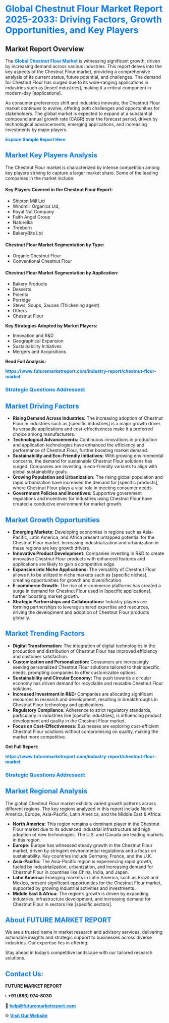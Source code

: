 <h1 style="color: #007BFF;">Global Chestnut Flour Market Report 2025-2033: Driving Factors, Growth Opportunities, and Key Players</h1>

<section id="overview">
<h2>Market Report Overview</h2>
<p>The <a href="https://www.futuremarketreport.com/industry-report/chestnut-flour-market" style="color: #007BFF; text-decoration: none;"><strong>Global Chestnut Flour Market</strong></a> is witnessing significant growth, driven by increasing demand across various industries. This report delves into the key aspects of the Chestnut Flour market, providing a comprehensive analysis of its current status, future potential, and challenges. The demand for Chestnut Flour has surged due to its wide-ranging applications in industries such as [insert industries], making it a critical component in modern-day [applications].</p>
<p>As consumer preferences shift and industries innovate, the Chestnut Flour market continues to evolve, offering both challenges and opportunities for stakeholders. The global market is expected to expand at a substantial compound annual growth rate (CAGR) over the forecast period, driven by technological advancements, emerging applications, and increasing investments by major players.</p>
</section>

<section id="overview">
<p><a href="https://www.futuremarketreport.com/request-sample/reportId=112041" style="color: #007BFF; text-decoration: none;"><strong>Explore Sample Report Here</strong></a></p>
</section>

<section id="key-players">
<h2 style="color: #007BFF;">Market Key Players Analysis</h2>
<p>The Chestnut Flour market is characterized by intense competition among key players striving to capture a larger market share. Some of the leading companies in the market include:</p>
<h4>Key Players Covered in the Chestnut Flour Report:</h4>
<ul><li>Shipton Mill Ltd</li><li>Windmill Organics Ltd,</li><li>Royal Nut Company</li><li>Faith Angel Group</li><li>Naturelka</li><li>Treeborn</li><li>BakeryBits Ltd</li></ul>
<h4>Chestnut Flour Market Segmentation by Type:</h4>
<ul><li>Organic Chestnut Flour</li><li>Conventional Chestnut Flour</li></ul>

<h4>Chestnut Flour Market Segmentation by Application:</h4>
<ul><li>Bakery Products</li><li>Desserts</li><li>Polenta</li><li>Porridge</li><li>Stews, Soups, Sauces (Thickening agent)</li><li>Others</li><li>Chestnut Flour</li></ul>
<p><strong>Key Strategies Adopted by Market Players:</strong></p>
<ul>
<li>Innovation and R&D</li>
<li>Geographical Expansion</li>
<li>Sustainability Initiatives</li>
<li>Mergers and Acquisitions</li>
</ul>
</section>

<section>
<p><strong>Read Full Analysis: </strong></p><a href="https://www.futuremarketreport.com/industry-report/chestnut-flour-market" style="color: #007BFF; text-decoration: none;"><strong>https://www.futuremarketreport.com/industry-report/chestnut-flour-market</strong></a>
<h3 style="color: #007BFF;">Strategic Questions Addressed:</h3>
</section>

<section id="driving-factors">
<h2 style="color: #007BFF;">Market Driving Factors</h2>
<ul>
<li><strong>Rising Demand Across Industries:</strong> The increasing adoption of Chestnut Flour in industries such as [specific industries] is a major growth driver. Its versatile applications and cost-effectiveness make it a preferred choice among manufacturers.</li>
<li><strong>Technological Advancements:</strong> Continuous innovations in production and application technologies have enhanced the efficiency and performance of Chestnut Flour, further boosting market demand.</li>
<li><strong>Sustainability and Eco-Friendly Initiatives:</strong> With growing environmental concerns, the demand for sustainable Chestnut Flour solutions has surged. Companies are investing in eco-friendly variants to align with global sustainability goals.</li>
<li><strong>Growing Population and Urbanization:</strong> The rising global population and rapid urbanization have increased the demand for [specific products], where Chestnut Flour plays a vital role in meeting consumer needs.</li>
<li><strong>Government Policies and Incentives:</strong> Supportive government regulations and incentives for industries using Chestnut Flour have created a conducive environment for market growth.</li>
</ul>
</section>

<section id="growth-opportunities">
<h2 style="color: #007BFF;">Market Growth Opportunities</h2>
<ul>
<li><strong>Emerging Markets:</strong> Developing economies in regions such as Asia-Pacific, Latin America, and Africa present untapped potential for the Chestnut Flour market. Increasing industrialization and urbanization in these regions are key growth drivers.</li>
<li><strong>Innovative Product Development:</strong> Companies investing in R&D to create innovative Chestnut Flour products with enhanced features and applications are likely to gain a competitive edge.</li>
<li><strong>Expansion into Niche Applications:</strong> The versatility of Chestnut Flour allows it to be utilized in niche markets such as [specific niches], creating opportunities for growth and diversification.</li>
<li><strong>E-commerce Growth:</strong> The rise of e-commerce platforms has created a surge in demand for Chestnut Flour used in [specific applications], further boosting market growth.</li>
<li><strong>Strategic Partnerships and Collaborations:</strong> Industry players are forming partnerships to leverage shared expertise and resources, driving the development and adoption of Chestnut Flour products globally.</li>
</ul>
</section>

<section id="trending-factors">
<h2 style="color: #007BFF;">Market Trending Factors</h2>
<ul>
<li><strong>Digital Transformation:</strong> The integration of digital technologies in the production and distribution of Chestnut Flour has improved efficiency and customer satisfaction.</li>
<li><strong>Customization and Personalization:</strong> Consumers are increasingly seeking personalized Chestnut Flour solutions tailored to their specific needs, prompting companies to offer customizable options.</li>
<li><strong>Sustainability and Circular Economy:</strong> The push towards a circular economy has driven demand for recyclable and reusable Chestnut Flour solutions.</li>
<li><strong>Increased Investment in R&D:</strong> Companies are allocating significant resources to research and development, resulting in breakthroughs in Chestnut Flour technology and applications.</li>
<li><strong>Regulatory Compliance:</strong> Adherence to strict regulatory standards, particularly in industries like [specific industries], is influencing product development and quality in the Chestnut Flour market.</li>
<li><strong>Focus on Cost-Effectiveness:</strong> Businesses are exploring cost-efficient Chestnut Flour solutions without compromising on quality, making the market more competitive.</li>
</ul>
</section>

<section>
<p><strong>Get Full Report: </strong></p><a href="https://www.futuremarketreport.com/industry-report/chestnut-flour-market" style="color: #007BFF; text-decoration: none;"><strong>https://www.futuremarketreport.com/industry-report/chestnut-flour-market</strong></a>
<h3 style="color: #007BFF;">Strategic Questions Addressed:</h3>
</section>


<section id="regional-analysis">
<h2 style="color: #007BFF;">Market Regional Analysis</h2>
<p>The global Chestnut Flour market exhibits varied growth patterns across different regions. The key regions analyzed in this report include North America, Europe, Asia-Pacific, Latin America, and the Middle East & Africa:</p>
<ul>
<li><strong>North America:</strong> This region remains a dominant player in the Chestnut Flour market due to its advanced industrial infrastructure and high adoption of new technologies. The U.S. and Canada are leading markets in this region.</li>
<li><strong>Europe:</strong> Europe has witnessed steady growth in the Chestnut Flour market, driven by stringent environmental regulations and a focus on sustainability. Key countries include Germany, France, and the U.K.</li>
<li><strong>Asia-Pacific:</strong> The Asia-Pacific region is experiencing rapid growth, fueled by industrialization, urbanization, and increasing demand for Chestnut Flour in countries like China, India, and Japan.</li>
<li><strong>Latin America:</strong> Emerging markets in Latin America, such as Brazil and Mexico, present significant opportunities for the Chestnut Flour market, supported by growing industrial activities and investments.</li>
<li><strong>Middle East & Africa:</strong> The region’s growth is driven by expanding industries, infrastructure development, and increasing demand for Chestnut Flour in sectors like [specific sectors].</li>
</ul>
</section>

<footer>
<h2 style="color: #007BFF;">About FUTURE MARKET REPORT</h2>
<p>We are a trusted name in market research and advisory services, delivering actionable insights and strategic support to businesses across diverse industries. Our expertise lies in offering:</p>

<p>Stay ahead in today’s competitive landscape with our tailored research solutions.</p>

<h2 style="color: #007BFF;">Contact Us:</h2>
<p><strong>FUTURE MARKET REPORT</strong></p>
<p>📞 <strong>+91 (883) 074-8030</strong></p>
<p>📧 <strong><a href="mailto:help@futuremarketreport.com" style="color: #007BFF;">help@futuremarketreport.com</a></strong></p>
<p>🌐 <strong><a href="https://www.futuremarketreport.com/" style="color: #007BFF;">Visit Our Website</a></strong></p>
</footer>